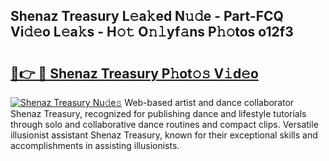 ## Shenaz Treasury L𝚎a𝚔ed N𝚞𝚍e - Part-FCQ Vi𝚍𝚎o L𝚎a𝚔s - H𝚘𝚝 O𝚗𝚕yf𝚊ns P𝚑𝚘tos o12f3

# <h2><a href="http://kf2c9um.oniu.top/?m=Shenaz+Treasury">🔗👉 🔴 Shenaz Treasury P𝚑ot𝚘𝚜 V𝚒d𝚎o</a></h2>

[![Shenaz Treasury Nu𝚍e𝚜](https://i.imgur.com/0qMVB7G.gif)](http://kf2c9um.oniu.top/?m=Shenaz+Treasury)
Web-based artist and dance collaborator Shenaz Treasury, recognized for publishing dance and lifestyle tutorials through solo and collaborative dance routines and compact clips. Versatile illusionist assistant Shenaz Treasury, known for their exceptional skills and accomplishments in assisting illusionists.  
